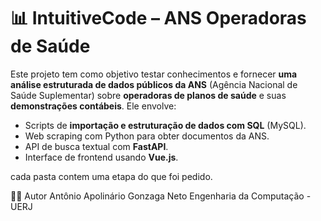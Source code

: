 # 📊 IntuitiveCode – ANS Operadoras de Saúde

Este projeto tem como objetivo testar conhecimentos e fornecer **uma análise estruturada de dados públicos da ANS** (Agência Nacional de Saúde Suplementar) sobre **operadoras de planos de saúde** e suas **demonstrações contábeis**. Ele envolve:

- Scripts de **importação e estruturação de dados com SQL** (MySQL).
- Web scraping com Python para obter documentos da ANS.
- API de busca textual com **FastAPI**.
- Interface de frontend usando **Vue.js**.

cada pasta contem uma etapa do que foi pedido.

👨‍💻 Autor
Antônio Apolinário Gonzaga Neto
Engenharia da Computação - UERJ
